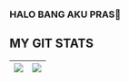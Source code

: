 ### HALO BANG AKU PRAS👋
## MY GIT STATS
<img src="https://github-readme-stats.vercel.app/api?username=PRAZS&&show_icons=true&count_private=true&theme=radical"/>|<img src="https://github-readme-streak-stats.herokuapp.com/?user=PRAZS&theme=radical"/>|
|---|---|

